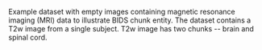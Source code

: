 Example dataset with empty images containing magnetic resonance imaging (MRI) data to illustrate BIDS chunk entity.
The dataset contains a T2w image from a single subject. T2w image has two chunks -- brain and spinal cord.

